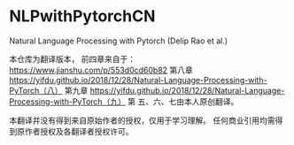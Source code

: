 # NLPwithPytorchCN
Natural Language Processing with Pytorch (Delip Rao et al.)

本仓库为翻译版本，
前四章来自于： https://www.jianshu.com/p/553d0cd60b82
第八章 https://yifdu.github.io/2018/12/28/Natural-Language-Processing-with-PyTorch（八）
第九章 https://yifdu.github.io/2018/12/28/Natural-Language-Processing-with-PyTorch（九）
第 五、六、七由本人原创翻译。

本翻译并没有得到来自原始作者的授权，仅用于学习理解。 任何商业引用均需得到原作者授权及各翻译者授权许可。



